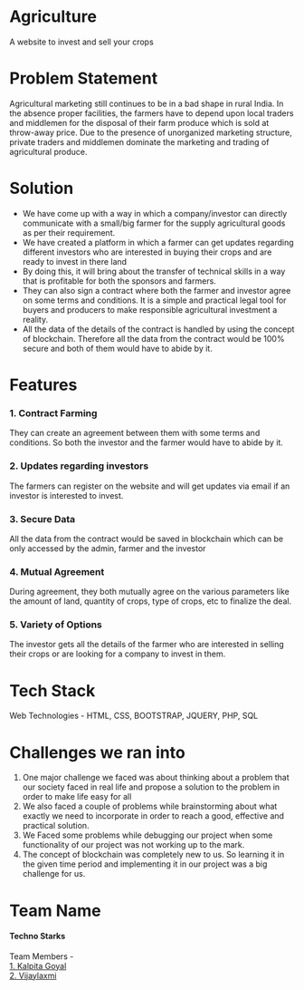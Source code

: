 # Agriculture
A website to invest and sell your crops

# Problem Statement
Agricultural marketing still continues to be in a bad shape in rural India. In the absence proper facilities, the farmers have to depend upon local traders and middlemen for the disposal of their farm produce which is sold at throw-away price.
Due to the presence of unorganized marketing structure, private traders and middlemen dominate the marketing and trading of agricultural produce.

# Solution
* We have come up with a way in which a company/investor can directly communicate with a small/big farmer for the supply agricultural goods as per their requirement. 
* We have created a platform in which a farmer can get updates regarding different investors who are interested in buying their crops and are ready to invest in there land
* By doing this, it will bring about the transfer of technical skills in a way that is profitable for both the sponsors and farmers. 
* They can also sign a contract where both the farmer and investor agree on some terms and conditions. It is a simple and practical legal tool for buyers and producers to make responsible agricultural investment a reality.
* All the data of the details of the contract is handled by using the concept of blockchain. Therefore all the data from the contract would be 100% secure and both of them would have to abide by it.

# Features

<h3>1. Contract Farming </h3>
They can create an agreement between them with some terms and conditions. So both the investor and the farmer would have to abide by it.
<h3>2. Updates regarding investors </h3>
The farmers can register on the website and will get updates via email if an investor is interested to invest.
<h3>3. Secure Data </h3>
All the data from the contract would be saved in blockchain which can be only accessed by the admin, farmer and the investor
<h3>4. Mutual Agreement</h3>
During agreement, they both mutually agree on the various parameters like the amount of land, quantity of crops, type of crops, etc to finalize the deal.
<h3>5. Variety of Options</h3>
The investor gets all the details of the farmer who are interested in selling their crops or are looking for a company to invest in them.

# Tech Stack
Web Technologies - HTML, CSS, BOOTSTRAP, JQUERY, PHP, SQL

# Challenges we ran into
1. One major challenge we faced was about thinking about a problem that our society faced in real life and propose a solution to the problem in order to make life easy for all
2. We also faced a couple of problems while brainstorming about what exactly we need to incorporate in order to reach a good, effective and practical solution.
3. We Faced some problems while debugging our project when some functionality of our project was not working up to the mark.
4. The concept of blockchain was completely new to us. So learning it in the given time period and implementing it in our project was a big challenge for us.

# Team Name 
<h4>Techno Starks</h4>
Team Members - <br>
<a href="https://github.com/kalpita01">1. Kalpita Goyal</a><br>
<a href="https://github.com/vijaylaxmi26">2. Vijaylaxmi</a>
